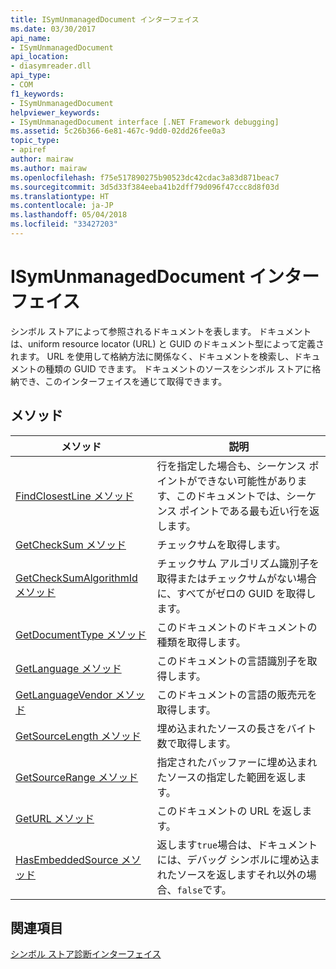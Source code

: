 ```yaml
---
title: ISymUnmanagedDocument インターフェイス
ms.date: 03/30/2017
api_name:
- ISymUnmanagedDocument
api_location:
- diasymreader.dll
api_type:
- COM
f1_keywords:
- ISymUnmanagedDocument
helpviewer_keywords:
- ISymUnmanagedDocument interface [.NET Framework debugging]
ms.assetid: 5c26b366-6e81-467c-9dd0-02dd26fee0a3
topic_type:
- apiref
author: mairaw
ms.author: mairaw
ms.openlocfilehash: f75e517890275b90523dc42cdac3a83d871beac7
ms.sourcegitcommit: 3d5d33f384eeba41b2dff79d096f47ccc8d8f03d
ms.translationtype: HT
ms.contentlocale: ja-JP
ms.lasthandoff: 05/04/2018
ms.locfileid: "33427203"
---
```

# <a name="isymunmanageddocument-interface"></a>ISymUnmanagedDocument インターフェイス
シンボル ストアによって参照されるドキュメントを表します。 ドキュメントは、uniform resource locator (URL) と GUID のドキュメント型によって定義されます。 URL を使用して格納方法に関係なく、ドキュメントを検索し、ドキュメントの種類の GUID できます。 ドキュメントのソースをシンボル ストアに格納でき、このインターフェイスを通じて取得できます。  
  
## <a name="methods"></a>メソッド  
  
|メソッド|説明|  
|------------|-----------------|  
|[FindClosestLine メソッド](../../../../docs/framework/unmanaged-api/diagnostics/isymunmanageddocument-findclosestline-method.md)|行を指定した場合も、シーケンス ポイントができない可能性があります、このドキュメントでは、シーケンス ポイントである最も近い行を返します。|  
|[GetCheckSum メソッド](../../../../docs/framework/unmanaged-api/diagnostics/isymunmanageddocument-getchecksum-method.md)|チェックサムを取得します。|  
|[GetCheckSumAlgorithmId メソッド](../../../../docs/framework/unmanaged-api/diagnostics/isymunmanageddocument-getchecksumalgorithmid-method.md)|チェックサム アルゴリズム識別子を取得またはチェックサムがない場合に、すべてがゼロの GUID を取得します。|  
|[GetDocumentType メソッド](../../../../docs/framework/unmanaged-api/diagnostics/isymunmanageddocument-getdocumenttype-method.md)|このドキュメントのドキュメントの種類を取得します。|  
|[GetLanguage メソッド](../../../../docs/framework/unmanaged-api/diagnostics/isymunmanageddocument-getlanguage-method.md)|このドキュメントの言語識別子を取得します。|  
|[GetLanguageVendor メソッド](../../../../docs/framework/unmanaged-api/diagnostics/isymunmanageddocument-getlanguagevendor-method.md)|このドキュメントの言語の販売元を取得します。|  
|[GetSourceLength メソッド](../../../../docs/framework/unmanaged-api/diagnostics/isymunmanageddocument-getsourcelength-method.md)|埋め込まれたソースの長さをバイト数で取得します。|  
|[GetSourceRange メソッド](../../../../docs/framework/unmanaged-api/diagnostics/isymunmanageddocument-getsourcerange-method.md)|指定されたバッファーに埋め込まれたソースの指定した範囲を返します。|  
|[GetURL メソッド](../../../../docs/framework/unmanaged-api/diagnostics/isymunmanageddocument-geturl-method.md)|このドキュメントの URL を返します。|  
|[HasEmbeddedSource メソッド](../../../../docs/framework/unmanaged-api/diagnostics/isymunmanageddocument-hasembeddedsource-method.md)|返します`true`場合は、ドキュメントには、デバッグ シンボルに埋め込まれたソースを返しますそれ以外の場合、`false`です。|  
  
## <a name="see-also"></a>関連項目  
 [シンボル ストア診断インターフェイス](../../../../docs/framework/unmanaged-api/diagnostics/diagnostics-symbol-store-interfaces.md)
